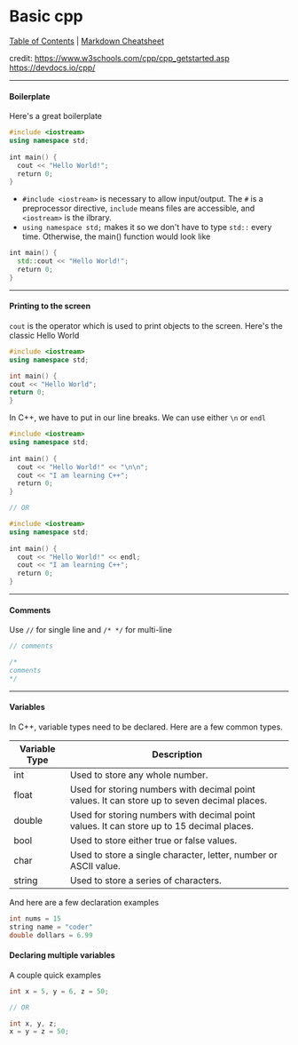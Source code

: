 # Basic cpp

[Table of Contents](../../README.md) | [Markdown Cheatsheet](../../Markdown%20Cheatsheet.md)

credit: 
https://www.w3schools.com/cpp/cpp_getstarted.asp
https://devdocs.io/cpp/
___
#### Boilerplate

Here's a great boilerplate
```cpp
#include <iostream>  
using namespace std;  
  
int main() {  
  cout << "Hello World!";  
  return 0;  
}
```

- `#include <iostream>` is necessary to allow input/output. The `#` is a preprocessor directive, `include` means files are accessible, and `<iostream>` is the ilbrary.
- `using namespace std;` makes it so we don't have to type `std::` every time. Otherwise, the main() function would look like 
```cpp
int main() {  
  std::cout << "Hello World!";  
  return 0;  
}
```
____
#### Printing to the screen

`cout` is the operator which is used to print objects to the screen. Here's the classic Hello World
```cpp
#include <iostream>
using namespace std;

int main() {
cout << "Hello World";
return 0;
}
```
In C++, we have to put in our line breaks. We can use either `\n` or `endl`
```cpp
#include <iostream>  
using namespace std;  
  
int main() {  
  cout << "Hello World!" << "\n\n";  
  cout << "I am learning C++";  
  return 0;  
}

// OR

#include <iostream>  
using namespace std;  
  
int main() {  
  cout << "Hello World!" << endl;  
  cout << "I am learning C++";  
  return 0;  
}
```
___
#### Comments
Use `//` for single line 
and `/* */` for multi-line
```cpp
// comments

/*
comments
*/
```
___

#### Variables

In C++, variable types need to be declared. 
Here are a few common types. 

| **Variable Type** | **Description**                                                                              |
| ----------------- | -------------------------------------------------------------------------------------------- |
| int               | Used to store any whole number.                                                              |
| float             | Used for storing numbers with decimal point values. It can store up to seven decimal places. |
| double            | Used for storing numbers with decimal point values. It can store up to 15 decimal places.    |
| bool              | Used to store either true or false values.                                                   |
| char              | Used to store a single character, letter, number or ASCII value.                             |
| string            | Used to store a series of characters.                                                        |

And here are a few declaration examples
```cpp
int nums = 15
string name = "coder"
double dollars = 6.99
```

#### Declaring multiple variables

A couple quick examples
```cpp
int x = 5, y = 6, z = 50;

// OR

int x, y, z;
x = y = z = 50;

```

